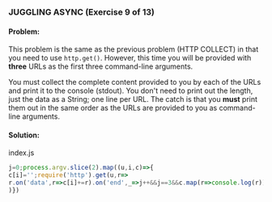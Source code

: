 ### JUGGLING ASYNC (Exercise 9 of 13)
#### Problem:
This problem is the same as the previous problem (HTTP COLLECT) in that you need to use `http.get()`. However, this time you will be provided with **three** URLs as the first three command-line arguments.

You must collect the complete content provided to you by each of the URLs and print it to the console (stdout). You don't need to print out the length, just the data as a String; one line per URL. The catch is that you **must** print them out in the same order as the URLs are provided to you as command-line arguments.

#### Solution:
index.js
```js
j=0;process.argv.slice(2).map((u,i,c)=>{
c[i]='';require('http').get(u,r=>
r.on('data',r=>c[i]+=r).on('end',_=>j++&&j==3&&c.map(r=>console.log(r)))
)})
```
